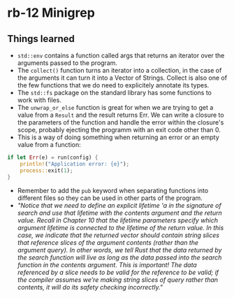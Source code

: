 # rb-12 Minigrep

## Things learned

- `std::env` contains a function called args that returns an
  iterator over the arguments passed to the program.
- The `collect()` function turns an iterator into a collection,
  in the case of the arguments it can turn it into a Vector of Strings.
  Collect is also one of the few functions that we do need to explicitely
  annotate its types.
- The `std::fs` package on the standard library has some functions to
  work with files.
- The `unwrap_or_else` function is great for when we are trying to get
  a value from a `Result` and the result returns Err. We can write a
  closure to the parameters of the function and handle the error within
  the closure's scope, probably ejecting the programm with an exit code
  other than 0.
- This is a way of doing something when returning an error or an empty
  value from a function:

```rust
if let Err(e) = run(config) {
    println!("Application error: {e}");
    process::exit(1);
}
```

- Remember to add the `pub` keyword when separating functions into different
  files so they can be used in other parts of the program.
- _"Notice that we need to define an explicit lifetime 'a in the signature of search and use that lifetime with the contents argument and the return value. Recall in Chapter 10 that the lifetime parameters specify which argument lifetime is connected to the lifetime of the return value. In this case, we indicate that the returned vector should contain string slices that reference slices of the argument contents (rather than the argument query).
  In other words, we tell Rust that the data returned by the search function will live as long as the data passed into the search function in the contents argument. This is important! The data referenced by a slice needs to be valid for the reference to be valid; if the compiler assumes we’re making string slices of query rather than contents, it will do its safety checking incorrectly."_
